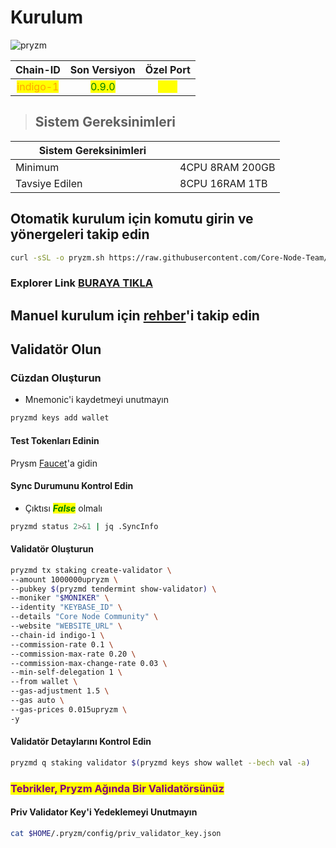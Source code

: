# Kurulum

![pryzm](https://github.com/Core-Node-Team/Services/assets/108215275/0d8a7f0f-0441-43f4-8e8e-32c158c9d9e3)


<table data-full-width="false"><thead><tr><th align="center">Chain-ID</th><th align="center">Son Versiyon</th><th align="center">Özel Port</th></tr></thead><tbody><tr><td align="center"><mark style="color:orange;">indigo-1</mark></td><td align="center"><mark style="color:green;">0.9.0
</mark></td><td align="center"><mark style="color:yellow;">316</mark></td></tr></tbody></table>


> ## Sistem Gereksinimleri
<table data-header-hidden data-full-width="false"><thead><tr><th width="247">Sistem Gereksinimleri</th><th></th></tr></thead><tbody><tr><td>Minimum</td><td>4CPU 8RAM 200GB</td></tr><tr><td>Tavsiye Edilen</td><td>8CPU 16RAM 1TB</td></tr></tbody></table>

## Otomatik kurulum için komutu girin ve yönergeleri takip edin
```bash
curl -sSL -o pryzm.sh https://raw.githubusercontent.com/Core-Node-Team/scripts/main/pryzm/install.sh && chmod +x pryzm.sh && bash ./pryzm.sh && source $HOME/.bash_profile && rm pryzm.sh
```

### Explorer Link [BURAYA TIKLA](https://testnets.cosmosrun.info/pryzm-indigo-1/staking)

## Manuel kurulum için [rehber](manuel-install.md)'i takip edin

## Validatör Olun

### Cüzdan Oluşturun

* Mnemonic'i kaydetmeyi unutmayın

```bash
pryzmd keys add wallet
```
#### Test Tokenları Edinin

Prysm [Faucet](https://testnet.pryzm.zone/faucet)'a gidin

#### Sync Durumunu Kontrol  Edin

* Çıktısı _<mark style="color:green;">**False**</mark>_ olmalı

```bash
pryzmd status 2>&1 | jq .SyncInfo
```

#### Validatör Oluşturun

```bash
pryzmd tx staking create-validator \
--amount 1000000upryzm \
--pubkey $(pryzmd tendermint show-validator) \
--moniker "$MONIKER" \
--identity "KEYBASE_ID" \
--details "Core Node Community" \
--website "WEBSITE_URL" \
--chain-id indigo-1 \
--commission-rate 0.1 \
--commission-max-rate 0.20 \
--commission-max-change-rate 0.03 \
--min-self-delegation 1 \
--from wallet \
--gas-adjustment 1.5 \
--gas auto \
--gas-prices 0.015upryzm \
-y
```

#### Validatör Detaylarını Kontrol Edin

```bash
pryzmd q staking validator $(pryzmd keys show wallet --bech val -a)
```

### <mark style="color:purple;">Tebrikler, Pryzm Ağında Bir Validatörsünüz</mark>

#### Priv Validator Key'i Yedeklemeyi Unutmayın

```bash
cat $HOME/.pryzm/config/priv_validator_key.json
```

